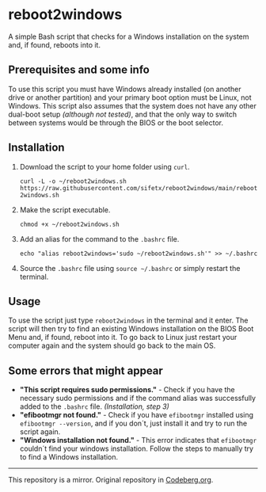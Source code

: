 # reboot2windows
A simple Bash script that checks for a Windows installation on the system and, if found, reboots into it.


## Prerequisites and some info
To use this script you must have Windows already installed (on another drive or another partition) and your primary boot option must be Linux, not Windows. This script also assumes that the system does not have any other dual-boot setup *(although not tested)*, and that the only way to switch between systems would be through the BIOS or the boot selector.

## Installation

1. Download the script to your home folder using `curl`.

   `curl -L -o ~/reboot2windows.sh https://raw.githubusercontent.com/sifetx/reboot2windows/main/reboot2windows.sh`
2. Make the script executable.

   `chmod +x ~/reboot2windows.sh`
3. Add an alias for the command to the `.bashrc` file.

   `echo "alias reboot2windows='sudo ~/reboot2windows.sh'" >> ~/.bashrc`
4. Source the `.bashrc` file using `source ~/.bashrc` or simply restart the terminal.

## Usage
To use the script just type `reboot2windows` in the terminal and it enter. The script will then try to find an existing Windows installation on the BIOS Boot Menu and, if found, reboot into it. To go back to Linux just restart your computer again and the system should go back to the main OS.

## Some errors that might appear
- **"This script requires sudo permissions."** - Check if you have the necessary sudo permissions and if the command alias was successfully added to the `.bashrc` file. *(Installation, step 3)*
- **"efibootmgr not found."** - Check if you have `efibootmgr` installed using `efibootmgr --version`, and if you don´t, just install it and try to run the script again.
- **"Windows installation not found."** - This error indicates that `efibootmgr` couldn´t find your windows installation. Follow the steps to manually try to find a Windows installation.

----
This repository is a mirror. Original repository in [Codeberg.org](https://codeberg.org/sifet/reboot2windows).
